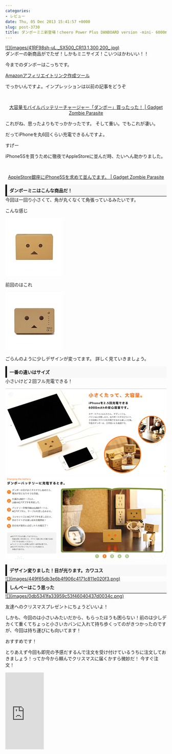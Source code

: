 ```yaml
---
categories:
- レビュー
date: Thu, 05 Dec 2013 15:41:57 +0000
slug: post-3730
title: ダンボーミニ新登場！cheero Power Plus DANBOARD version -mini- 6000mAh
---
```


<div class="amzimg"><a href="http://www.amazon.co.jp/exec/obidos/ASIN/B00G8I2BU0/warawareotoko-22/" target="_blank" rel="nofollow noopener">![](images/41RF98sh-uL._SX500_CR13,1,300,200_.jpg)</a></div>
ダンボーの新商品がでたぜ！しかもミニサイズ！こいつはかわいい！！<!--more-->

今までのダンボーはこっちです。
<script language="JavaScript" type="text/javascript" src="http://amazlink.fuyu.gs/look.php?creator=true&BrowseNodeSearch=&mode=&charset=UTF-8&rank=1&title=false&image=true&image_fit=false&size=m&price=false&uriage_rank=false&used=false&image_only=false&rakuten_check=true&rakuten_affili=&bookoff_check=false&itunes_check=false&bookoff_affili=&phg_id=&KeywordSearch=cheero%20Power%20Plus%20DANBOARD%20version%20-mini-%206000mAh%20%E3%83%9E%E3%83%AB%E3%83%81%E3%83%87%E3%83%90%E3%82%A4%E3%82%B9%E5%AF%BE%E5%BF%9C%20%E3%83%A2%E3%83%90%E3%82%A4%E3%83%AB%E3%83%90%E3%83%83%E3%83%86%E3%83%AA%E3%83%BC&aid=warawareotoko-22"></script><noscript><a href="http://amazlink.keizoku.com/">Amazonアフィリエイトリンク作成ツール</a></noscript>

でっかいんですよ。インプレッションは以前の記事をどうぞ
<div class="kwout" style="text-align: center;">

![](images/7gy_bor_rou_sha_w300.jpg)

<map id="map_nf4gv7gy" name="map_nf4gv7gy"> <area alt="" coords="27,17,70,25" shape="rect" href="https://www.warawareotoko.com/2013/08/04/%e5%a4%a7%e5%ae%b9%e9%87%8f%e3%83%a2%e3%83%90%e3%82%a4%e3%83%ab%e3%83%90%e3%83%83%e3%83%86%e3%83%aa%e3%83%bc%e3%83%81%e3%83%a3%e3%83%bc%e3%82%b8%e3%83%a3%e3%83%bc%e3%80%8c%e3%83%80%e3%83%b3%e3%83%9c/" /> <area alt="" coords="95,17,121,25" shape="rect" href="https://www.warawareotoko.com/author/warawareotoko/" /></map>
<p style="margin-top: 10px; text-align: center;"><a href="https://www.warawareotoko.com/2013/08/04/%E5%A4%A7%E5%AE%B9%E9%87%8F%E3%83%A2%E3%83%90%E3%82%A4%E3%83%AB%E3%83%90%E3%83%83%E3%83%86%E3%83%AA%E3%83%BC%E3%83%81%E3%83%A3%E3%83%BC%E3%82%B8%E3%83%A3%E3%83%BC%E3%80%8C%E3%83%80%E3%83%B3%E3%83%9C/">大容量モバイルバッテリーチャージャー「ダンボー」買ったった！ | Gadget Zombie Parasite</a></p>

</div>
これがね、思ったよりもでっかかったです。
そして重い。でもこれが凄い。

だってiPhoneを丸6回くらい充電できるんですよ。

すげー

iPhone5Sを買うために徹夜でAppleStoreに並んだ時、たいへん助かりました。
<div class="kwout" style="text-align: center;">

![](images/az8_bor_rou_sha_w300.jpg)

<map id="map_7yg25az8" name="map_7yg25az8"> <area alt="" coords="30,13,75,20" shape="rect" href="https://www.warawareotoko.com/2013/09/19/applestore%e9%8a%80%e5%ba%a7%e3%81%abiphone5s%e3%82%92%e6%b1%82%e3%82%81%e3%81%a6%e4%b8%a6%e3%82%93%e3%81%a7%e3%81%be%e3%81%99%e3%80%82/" /> <area alt="" coords="99,13,125,20" shape="rect" href="https://www.warawareotoko.com/author/warawareotoko/" /></map>
<p style="margin-top: 10px; text-align: center;"><a href="https://www.warawareotoko.com/2013/09/19/applestore%E9%8A%80%E5%BA%A7%E3%81%ABiphone5s%E3%82%92%E6%B1%82%E3%82%81%E3%81%A6%E4%B8%A6%E3%82%93%E3%81%A7%E3%81%BE%E3%81%99%E3%80%82/">AppleStore銀座にiPhone5Sを求めて並んでます。 | Gadget Zombie Parasite</a></p>

</div>
<div style="padding: 8px 8px; border-color: #000000; border-width: 0 0 1px 5px; border-style: solid; background: #F8F8F8;"><b>ダンボーミニはこんな商品だ！</b></div>
今回は一回り小さくて、角が丸くなくて角張っているみたいです。

こんな感じ

<a href="http://www.amazon.co.jp/exec/obidos/ASIN/B00G8I2BU0/warawareotoko-22/" target="_blank" rel="nofollow noopener">![](images/31J3iYNyKhL._AA180_.jpg)</a>

前回のはこれ

<a href="http://www.amazon.co.jp/exec/obidos/ASIN/B00CY6P968/warawareotoko-22/" target="_blank" rel="nofollow noopener">![](images/31KsxIFmn0L._AA180_.jpg)</a>

ごらんのように少しデザインが変ってます。
詳しく見ていきましょう。
<div style="padding: 8px 8px; border-color: #000000; border-width: 0 0 0px 5px; border-style: solid; background: #F8F8F8;"><b>一番の違いはサイズ</b></div>
小さいけど２回フル充電できる！

![](images/d08282315589a63425743e6f76e3af54.png) <a href="images/7e6204154224012b47782e5735219de7.png">![](images/7e6204154224012b47782e5735219de7.png)</a>
<div style="padding: 8px 8px; border-color: #000000; border-width: 0 0 0px 5px; border-style: solid; background: #F8F8F8;"><b>デザイン変りました！目が光ります。カワユス</b></div>
<a href="images/449f65db3e6b4f906c4171c811e020f3.png">![](images/449f65db3e6b4f906c4171c811e020f3.png)</a>
<div style="padding: 8px 8px; border-color: #000000; border-width: 0 0 1px 5px; border-style: solid; background: #F8F8F8;"><b>しんぺーはこう思った</b></div>
<a href="images/0db5341fa33959c53f46040437d0034c.png">![](images/0db5341fa33959c53f46040437d0034c.png)</a>

友達へのクリスマスプレゼントにちょうどいいよ！

しかも、今回のは小さいみたいだから、もらったほうも困らない！前のは少しデカくて重くてちょっと小さいカバンに入れて持ち歩くってのがきつかったのですが、今回は持ち運びにも向いてます！

おすすめです！

とりあえず今回も即完の予感だするんで注文を受け付けているうちに注文しておきましょう！ってか今から頼んでクリスマスに届くかすら微妙だ！
今すぐ注文！

<iframe style="width: 120px; height: 240px;" src="http://rcm-fe.amazon-adsystem.com/e/cm?lt1=_blank&amp;bc1=000000&amp;IS2=1&amp;bg1=FFFFFF&amp;fc1=000000&amp;lc1=0000FF&amp;t=warawareotoko-22&amp;o=9&amp;p=8&amp;l=as4&amp;m=amazon&amp;f=ifr&amp;ref=ss_til&amp;asins=B00G8I2BU0" width="300" height="150" frameborder="0" marginwidth="0" marginheight="0" scrolling="no"></iframe>